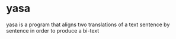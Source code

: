 # yasa
yasa is a program that aligns two translations of a text sentence by sentence in order to produce a bi-text
